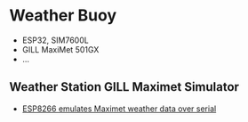 # Weather Buoy

* ESP32, SIM7600L
* GILL MaxiMet 501GX
* ...

## Weather Station GILL Maximet Simulator
* [ESP8266 emulates Maximet weather data over serial](maximetsumulator)